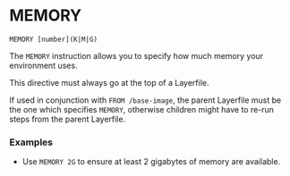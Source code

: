 # MEMORY

`MEMORY [number](K|M|G)`

The `MEMORY` instruction allows you to specify how much memory your environment uses.

This directive must always go at the top of a Layerfile.

If used in conjunction with `FROM /base-image`, the parent Layerfile must be the one which specifies `MEMORY`, otherwise children might have to re-run steps from the parent Layerfile.

### Examples

- Use `MEMORY 2G` to ensure at least 2 gigabytes of memory are available.

<br />